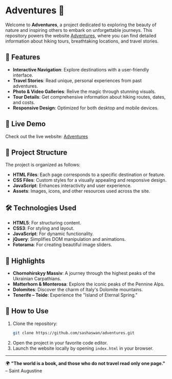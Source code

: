 # Adventures 🌄

Welcome to **Adventures**, a project dedicated to exploring the beauty of nature and inspiring others to embark on unforgettable journeys. This repository powers the website [Adventures](https://sashaswan.github.io/adventures/), where you can find detailed information about hiking tours, breathtaking locations, and travel stories.

## 🌟 Features

- **Interactive Navigation**: Explore destinations with a user-friendly interface.
- **Travel Stories**: Read unique, personal experiences from past adventures.
- **Photo & Video Galleries**: Relive the magic through stunning visuals.
- **Tour Details**: Get comprehensive information about hiking routes, dates, and costs.
- **Responsive Design**: Optimized for both desktop and mobile devices.

## 🚀 Live Demo

Check out the live website: [Adventures](https://sashaswan.github.io/adventures/)

## 📂 Project Structure

The project is organized as follows:

- **HTML Files**: Each page corresponds to a specific destination or feature.
- **CSS Files**: Custom styles for a visually appealing and responsive design.
- **JavaScript**: Enhances interactivity and user experience.
- **Assets**: Images, icons, and other resources used across the site.

## 🛠️ Technologies Used

- **HTML5**: For structuring content.
- **CSS3**: For styling and layout.
- **JavaScript**: For dynamic functionality.
- **jQuery**: Simplifies DOM manipulation and animations.
- **Fotorama**: For creating beautiful image sliders.

## 📸 Highlights

- **Chornohirskyy Massiv**: A journey through the highest peaks of the Ukrainian Carpathians.
- **Matterhorn & Monterosa**: Explore the iconic peaks of the Pennine Alps.
- **Dolomites**: Discover the charm of Italy's Dolomite mountains.
- **Tenerife – Teide**: Experience the "Island of Eternal Spring."

## 🧭 How to Use

1. Clone the repository:
   ```bash
   git clone https://github.com/sashaswan/adventures.git
   ```
2. Open the project in your favorite code editor.
3. Launch the website locally by opening `index.html` in your browser.

---

🌍 **"The world is a book, and those who do not travel read only one page."** – Saint Augustine
